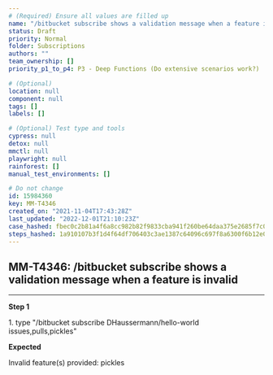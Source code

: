```yaml
---
# (Required) Ensure all values are filled up
name: "/bitbucket subscribe shows a validation message when a feature is invalid"
status: Draft
priority: Normal
folder: Subscriptions
authors: ""
team_ownership: []
priority_p1_to_p4: P3 - Deep Functions (Do extensive scenarios work?)

# (Optional)
location: null
component: null
tags: []
labels: []

# (Optional) Test type and tools
cypress: null
detox: null
mmctl: null
playwright: null
rainforest: []
manual_test_environments: []

# Do not change
id: 15984360
key: MM-T4346
created_on: "2021-11-04T17:43:28Z"
last_updated: "2022-12-01T21:10:23Z"
case_hashed: fbec0c2b81a4f6a8cc982b82f9833cba941f260be64daa375e2685f7c0118ad0896496ad2a7c9ef3e6575d9ab4d59d1f
steps_hashed: 1a910107b3f1d4f64df706403c3ae1387c64096c697f8a6300f6b12e04535e55f8143a8d29b9f59e68effeb8b5fc6def
---
```


<!-- (Auto-generated) Based on frontmatter's "key" and "name" -->

## MM-T4346: /bitbucket subscribe shows a validation message when a feature is invalid

---

**Step 1**

1\. type "/bitbucket subscribe DHaussermann/hello-world issues,pulls,pickles"

**Expected**

Invalid feature(s) provided: pickles
